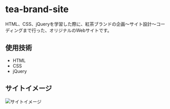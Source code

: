 # tea-brand-site
HTML、CSS、jQueryを学習した際に、紅茶ブランドの企画～サイト設計～コーディングまで行った、オリジナルのWebサイトです。

## 使用技術
- HTML
- CSS
- jQuery

## サイトイメージ
![サイトイメージ](./img/site-img.png)